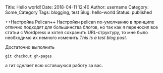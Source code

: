 Title: Hello world!
Date: 2018-04-11 12:40
Author: username
Category: Some_Category
Tags: blogging, test
Slug: hello-world
Status: published

++Настройка Pelican++
Настройки pelican по-умолчанию в принципе отлично подходят для большинства блогов, но так как я переносил все статьи с Wordpress и хотел сохранить URL-структуру, то мне было необходимо их немного изменить.*This is a test blog post.*

Достаточно выполнить

```
git checkout gh-pages
```
а гит сделает всю оставшуюся работу за вас.
